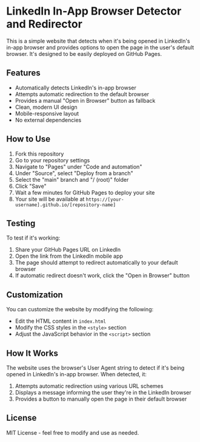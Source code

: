 # LinkedIn In-App Browser Detector and Redirector

This is a simple website that detects when it's being opened in LinkedIn's in-app browser and provides options to open the page in the user's default browser. It's designed to be easily deployed on GitHub Pages.

## Features

-   Automatically detects LinkedIn's in-app browser
-   Attempts automatic redirection to the default browser
-   Provides a manual "Open in Browser" button as fallback
-   Clean, modern UI design
-   Mobile-responsive layout
-   No external dependencies

## How to Use

1. Fork this repository
2. Go to your repository settings
3. Navigate to "Pages" under "Code and automation"
4. Under "Source", select "Deploy from a branch"
5. Select the "main" branch and "/ (root)" folder
6. Click "Save"
7. Wait a few minutes for GitHub Pages to deploy your site
8. Your site will be available at `https://[your-username].github.io/[repository-name]`

## Testing

To test if it's working:

1. Share your GitHub Pages URL on LinkedIn
2. Open the link from the LinkedIn mobile app
3. The page should attempt to redirect automatically to your default browser
4. If automatic redirect doesn't work, click the "Open in Browser" button

## Customization

You can customize the website by modifying the following:

-   Edit the HTML content in `index.html`
-   Modify the CSS styles in the `<style>` section
-   Adjust the JavaScript behavior in the `<script>` section

## How It Works

The website uses the browser's User Agent string to detect if it's being opened in LinkedIn's in-app browser. When detected, it:

1. Attempts automatic redirection using various URL schemes
2. Displays a message informing the user they're in the LinkedIn browser
3. Provides a button to manually open the page in their default browser

## License

MIT License - feel free to modify and use as needed.
